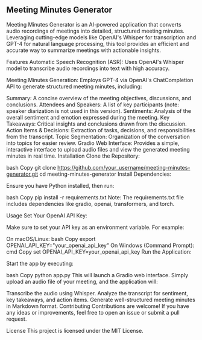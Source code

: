 ## Meeting Minutes Generator
Meeting Minutes Generator is an AI-powered application that converts audio recordings of meetings into detailed, structured meeting minutes. Leveraging cutting-edge models like OpenAI's Whisper for transcription and GPT-4 for natural language processing, this tool provides an efficient and accurate way to summarize meetings with actionable insights.

Features
Automatic Speech Recognition (ASR):
Uses OpenAI's Whisper model to transcribe audio recordings into text with high accuracy.

Meeting Minutes Generation:
Employs GPT-4 via OpenAI's ChatCompletion API to generate structured meeting minutes, including:

Summary: A concise overview of the meeting objectives, discussions, and conclusions.
Attendees and Speakers: A list of key participants (note: speaker diarization is not used in this version).
Sentiments: Analysis of the overall sentiment and emotion expressed during the meeting.
Key Takeaways: Critical insights and conclusions drawn from the discussion.
Action Items & Decisions: Extraction of tasks, decisions, and responsibilities from the transcript.
Topic Segmentation: Organization of the conversation into topics for easier review.
Gradio Web Interface:
Provides a simple, interactive interface to upload audio files and view the generated meeting minutes in real time.
Installation
Clone the Repository:

bash
Copy
git clone https://github.com/your_username/meeting-minutes-generator.git
cd meeting-minutes-generator
Install Dependencies:

Ensure you have Python installed, then run:

bash
Copy
pip install -r requirements.txt
Note: The requirements.txt file includes dependencies like gradio, openai, transformers, and torch.

Usage
Set Your OpenAI API Key:

Make sure to set your API key as an environment variable. For example:

On macOS/Linux:
bash
Copy
export OPENAI_API_KEY="your_openai_api_key"
On Windows (Command Prompt):
cmd
Copy
set OPENAI_API_KEY=your_openai_api_key
Run the Application:

Start the app by executing:

bash
Copy
python app.py
This will launch a Gradio web interface. Simply upload an audio file of your meeting, and the application will:

Transcribe the audio using Whisper.
Analyze the transcript for sentiment, key takeaways, and action items.
Generate well-structured meeting minutes in Markdown format.
Contributing
Contributions are welcome! If you have any ideas or improvements, feel free to open an issue or submit a pull request.

License
This project is licensed under the MIT License.

